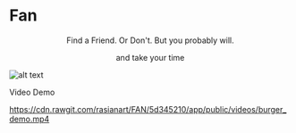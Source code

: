 # Fan

<p align="center">Find a Friend.  Or Don't.  But you probably will.</p>

<p align="center">and take your time</p>

![alt text](https://github.com/rasianart/FriendFinder/blob/master/app/public/images/FAN.png)

Video Demo

https://cdn.rawgit.com/rasianart/FAN/5d345210/app/public/videos/burger_demo.mp4



